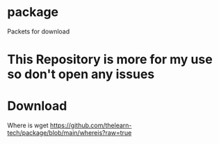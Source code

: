 # package
Packets for download

# This Repository is more for my use so don't open any issues

# Download
Where is wget https://github.com/thelearn-tech/package/blob/main/whereis?raw=true
